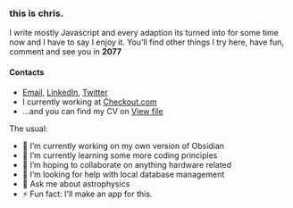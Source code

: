 ### this is chris.

I write mostly Javascript and every adaption its turned into for some time now and I have to say I enjoy it. You'll find other things I try here, have fun, comment and see you in **2077**

#### Contacts
- [Email](mailto://enitanchris@gmail.com), [LinkedIn](https://www.linkedin.com/in/chrisenitan/), [Twitter](https://twitter.com/mushsick)
- I currently working at [Checkout.com](https://github.com/chris-enitan-cko)
- ...and you can find my CV on [View file](http://bit.ly/2ZS0i0i)


The usual:

- 🔭 I’m currently working on my own version of Obsidian
- 🌱 I’m currently learning some more coding principles
- 👯 I’m hoping to collaborate on anything hardware related
- 🤔 I’m looking for help with local database management
- 💬 Ask me about astrophysics
- ⚡ Fun fact: I'll make an app for this. 

